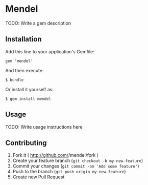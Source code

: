 # Mendel

TODO: Write a gem description

## Installation

Add this line to your application's Gemfile:

    gem 'mendel'

And then execute:

    $ bundle

Or install it yourself as:

    $ gem install mendel

## Usage

TODO: Write usage instructions here

## Contributing

1. Fork it ( http://github.com/<my-github-username>/mendel/fork )
2. Create your feature branch (`git checkout -b my-new-feature`)
3. Commit your changes (`git commit -am 'Add some feature'`)
4. Push to the branch (`git push origin my-new-feature`)
5. Create new Pull Request
